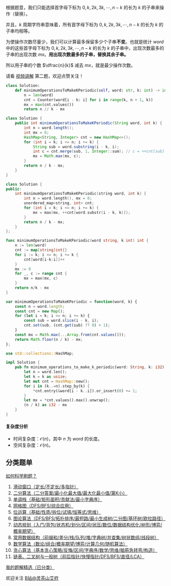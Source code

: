 根据题意，我们只能选择首字母下标为 $0,k,2k,3k,\cdots,n-k$ 的长为 $k$ 的子串来操作（替换）。

并且，$k$ 周期字符串意味着，所有首字母下标为 $0,k,2k,3k,\cdots,n-k$ 的长为 $k$ 的子串均相等。

为使操作次数尽量少，我们可以计算最多保留多少个子串**不变**。也就是统计 $\textit{word}$ 中的这些首字母下标为 $0,k,2k,3k,\cdots,n-k$ 的长为 $k$ 的子串中，出现次数最多的子串的出现次数 $\textit{mx}$。**用出现次数最多的子串，替换其余子串。**

所以用子串的个数 $\dfrac{n}{k}$ 减去 $\textit{mx}$，就是最少操作次数。

请看 [视频讲解](https://www.bilibili.com/video/BV1Nf421U7em/) 第二题，欢迎点赞关注！

```py [sol-Python3]
class Solution:
    def minimumOperationsToMakeKPeriodic(self, word: str, k: int) -> int:
        n = len(word)
        cnt = Counter(word[i - k: i] for i in range(k, n + 1, k))
        mx = max(cnt.values())
        return n // k - mx
```

```java [sol-Java]
class Solution {
    public int minimumOperationsToMakeKPeriodic(String word, int k) {
        int n = word.length();
        int mx = 0;
        HashMap<String, Integer> cnt = new HashMap<>();
        for (int i = k; i <= n; i += k) {
            String sub = word.substring(i - k, i);
            int c = cnt.merge(sub, 1, Integer::sum); // c = ++cnt[sub]
            mx = Math.max(mx, c);
        }
        return n / k - mx;
    }
}
```

```cpp [sol-C++]
class Solution {
public:
    int minimumOperationsToMakeKPeriodic(string word, int k) {
        int n = word.length(), mx = 0;
        unordered_map<string, int> cnt;
        for (int i = k; i <= n; i += k) {
            mx = max(mx, ++cnt[word.substr(i - k, k)]);
        }
        return n / k - mx;
    }
};
```

```go [sol-Go]
func minimumOperationsToMakeKPeriodic(word string, k int) int {
	n := len(word)
	cnt := map[string]int{}
	for i := k; i <= n; i += k {
		cnt[word[i-k:i]]++
	}
	mx := 0
	for _, c := range cnt {
		mx = max(mx, c)
	}
	return n/k - mx
}
```

```js [sol-JavaScript]
var minimumOperationsToMakeKPeriodic = function(word, k) {
    const n = word.length;
    const cnt = new Map();
    for (let i = k; i <= n; i += k) {
        const sub = word.slice(i - k, i);
        cnt.set(sub, (cnt.get(sub) ?? 0) + 1);
    }
    const mx = Math.max(...Array.from(cnt.values()));
    return Math.floor(n / k) - mx;
};
```

```rust [sol-Rust]
use std::collections::HashMap;

impl Solution {
    pub fn minimum_operations_to_make_k_periodic(word: String, k: i32) -> i32 {
        let n = word.len();
        let k = k as usize;
        let mut cnt = HashMap::new();
        for i in (k..=n).step_by(k) {
            *cnt.entry(&word[i - k..i]).or_insert(0) += 1;
        }
        let mx = *cnt.values().max().unwrap();
        (n / k) as i32 - mx
    }
}
```

#### 复杂度分析

- 时间复杂度：$\mathcal{O}(n)$，其中 $n$ 为 $\textit{word}$ 的长度。
- 空间复杂度：$\mathcal{O}(n)$。

## 分类题单

[如何科学刷题？](https://leetcode.cn/circle/discuss/RvFUtj/)

1. [滑动窗口（定长/不定长/多指针）](https://leetcode.cn/circle/discuss/0viNMK/)
2. [二分算法（二分答案/最小化最大值/最大化最小值/第K小）](https://leetcode.cn/circle/discuss/SqopEo/)
3. [单调栈（基础/矩形面积/贡献法/最小字典序）](https://leetcode.cn/circle/discuss/9oZFK9/)
4. [网格图（DFS/BFS/综合应用）](https://leetcode.cn/circle/discuss/YiXPXW/)
5. [位运算（基础/性质/拆位/试填/恒等式/思维）](https://leetcode.cn/circle/discuss/dHn9Vk/)
6. [图论算法（DFS/BFS/拓扑排序/最短路/最小生成树/二分图/基环树/欧拉路径）](https://leetcode.cn/circle/discuss/01LUak/)
7. [动态规划（入门/背包/状态机/划分/区间/状压/数位/数据结构优化/树形/博弈/概率期望）](https://leetcode.cn/circle/discuss/tXLS3i/)
8. [常用数据结构（前缀和/差分/栈/队列/堆/字典树/并查集/树状数组/线段树）](https://leetcode.cn/circle/discuss/mOr1u6/)
9. [数学算法（数论/组合/概率期望/博弈/计算几何/随机算法）](https://leetcode.cn/circle/discuss/IYT3ss/)
10. [贪心算法（基本贪心策略/反悔/区间/字典序/数学/思维/脑筋急转弯/构造）](https://leetcode.cn/circle/discuss/g6KTKL/)
11. [链表、二叉树与一般树（前后指针/快慢指针/DFS/BFS/直径/LCA）](https://leetcode.cn/circle/discuss/K0n2gO/)

[我的题解精选（已分类）](https://github.com/EndlessCheng/codeforces-go/blob/master/leetcode/SOLUTIONS.md)

欢迎关注 [B站@灵茶山艾府](https://space.bilibili.com/206214)

